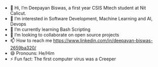 - 👋 Hi, I’m Deepayan Biswas, a first year CSIS Mtech student at Nit Calicut.
- 👀 I’m interested in Software Development, Machine Learning and AI, Devops
- 🌱 I’m currently learning Bash Scripting
- 💞️ I’m looking to collaborate on open source projects
- 📫 How to reach me https://www.linkedin.com/in/deepayan-biswas-2659ba320/
- 😄 Pronouns: He/Him
- ⚡ Fun fact: The first computer virus was a Creeper

<!---
slowbro0080/slowbro0080 is a ✨ special ✨ repository because its `README.md` (this file) appears on your GitHub profile.
You can click the Preview link to take a look at your changes.
--->
